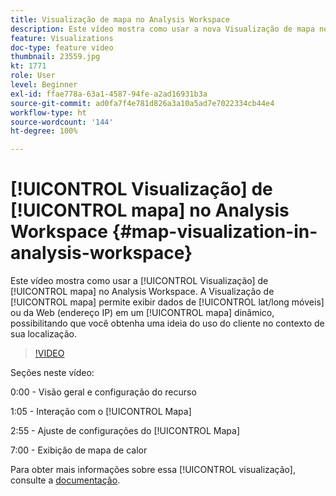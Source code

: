 ```yaml
---
title: Visualização de mapa no Analysis Workspace
description: Este vídeo mostra como usar a nova Visualização de mapa no Analysis Workspace. A Visualização de mapa permite exibir dados móveis (lat/long) ou da Web (endereço IP) em um mapa dinâmico, possibilitando que você obtenha uma ideia do uso do cliente no contexto de sua localização.
feature: Visualizations
doc-type: feature video
thumbnail: 23559.jpg
kt: 1771
role: User
level: Beginner
exl-id: ffae778a-63a1-4587-94fe-a2ad16931b3a
source-git-commit: ad0fa7f4e781d826a3a10a5ad7e7022334cb44e4
workflow-type: ht
source-wordcount: '144'
ht-degree: 100%

---
```


# [!UICONTROL Visualização] de [!UICONTROL mapa] no Analysis Workspace {#map-visualization-in-analysis-workspace}

Este vídeo mostra como usar a [!UICONTROL Visualização] de [!UICONTROL mapa] no Analysis Workspace. A Visualização de [!UICONTROL mapa] permite exibir dados de [!UICONTROL lat/long móveis] ou da Web (endereço IP) em um [!UICONTROL mapa] dinâmico, possibilitando que você obtenha uma ideia do uso do cliente no contexto de sua localização.

>[!VIDEO](https://video.tv.adobe.com/v/23559/?quality=12)

Seções neste vídeo:

0:00 - Visão geral e configuração do recurso

1:05 - Interação com o [!UICONTROL Mapa]

2:55 - Ajuste de configurações do [!UICONTROL Mapa] 

7:00 - Exibição de mapa de calor

Para obter mais informações sobre essa [!UICONTROL visualização], consulte a [documentação](https://experienceleague.adobe.com/docs/analytics/analyze/analysis-workspace/visualizations/map-visualization.html?lang=pt-BR).
